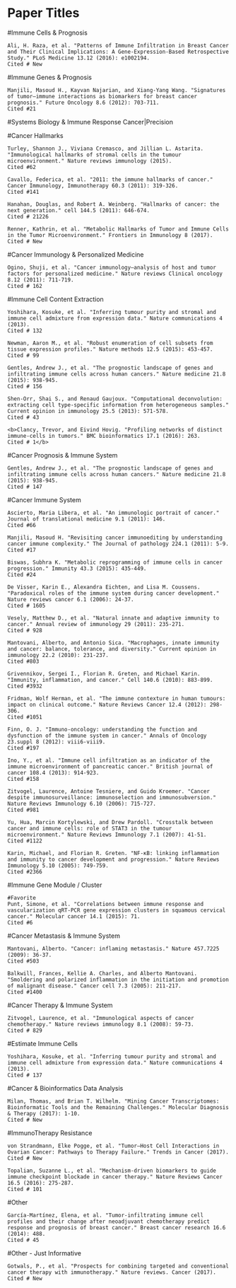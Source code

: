 # Paper Titles

#Immune Cells & Prognosis

	Ali, H. Raza, et al. "Patterns of Immune Infiltration in Breast Cancer and Their Clinical Implications: A Gene-Expression-Based Retrospective Study." PLoS Medicine 13.12 (2016): e1002194.
	Cited # New

#Immune Genes & Prognosis

	Manjili, Masoud H., Kayvan Najarian, and Xiang-Yang Wang. "Signatures of tumor–immune interactions as biomarkers for breast cancer prognosis." Future Oncology 8.6 (2012): 703-711.
	Cited #21

#Systems Biology & Immune Response Cancer|Precision

#Cancer Hallmarks

	Turley, Shannon J., Viviana Cremasco, and Jillian L. Astarita. "Immunological hallmarks of stromal cells in the tumour microenvironment." Nature reviews immunology (2015).
	Cited #62
	
	Cavallo, Federica, et al. "2011: the immune hallmarks of cancer." Cancer Immunology, Immunotherapy 60.3 (2011): 319-326.
	Cited #141

	Hanahan, Douglas, and Robert A. Weinberg. "Hallmarks of cancer: the next generation." cell 144.5 (2011): 646-674.
	Cited # 21226
	
	Renner, Kathrin, et al. "Metabolic Hallmarks of Tumor and Immune Cells in the Tumor Microenvironment." Frontiers in Immunology 8 (2017).
	Cited # New
	
#Cancer Immunology & Personalized Medicine

	Ogino, Shuji, et al. "Cancer immunology—analysis of host and tumor factors for personalized medicine." Nature reviews Clinical oncology 8.12 (2011): 711-719.
	Cited # 162

#Immune Cell Content Extraction

	Yoshihara, Kosuke, et al. "Inferring tumour purity and stromal and immune cell admixture from expression data." Nature communications 4 (2013).
	Cited # 132

	Newman, Aaron M., et al. "Robust enumeration of cell subsets from tissue expression profiles." Nature methods 12.5 (2015): 453-457.
	Cited # 99

	Gentles, Andrew J., et al. "The prognostic landscape of genes and infiltrating immune cells across human cancers." Nature medicine 21.8 (2015): 938-945.
	Cited # 156

	Shen-Orr, Shai S., and Renaud Gaujoux. "Computational deconvolution: extracting cell type-specific information from heterogeneous samples." Current opinion in immunology 25.5 (2013): 571-578.
	Cited # 43

	<b>Clancy, Trevor, and Eivind Hovig. "Profiling networks of distinct immune-cells in tumors." BMC bioinformatics 17.1 (2016): 263.
	Cited # 1</b>

#Cancer Prognosis & Immune System

	Gentles, Andrew J., et al. "The prognostic landscape of genes and infiltrating immune cells across human cancers." Nature medicine 21.8 (2015): 938-945.
	Cited # 147

#Cancer Immune System

	Ascierto, Maria Libera, et al. "An immunologic portrait of cancer." Journal of translational medicine 9.1 (2011): 146.
	Cited #66

	Manjili, Masoud H. "Revisiting cancer immunoediting by understanding cancer immune complexity." The Journal of pathology 224.1 (2011): 5-9.
	Cited #17
	
	Biswas, Subhra K. "Metabolic reprogramming of immune cells in cancer progression." Immunity 43.3 (2015): 435-449.
	Cited #24
	
	De Visser, Karin E., Alexandra Eichten, and Lisa M. Coussens. "Paradoxical roles of the immune system during cancer development." Nature reviews cancer 6.1 (2006): 24-37.
	Cited # 1605
	
	Vesely, Matthew D., et al. "Natural innate and adaptive immunity to cancer." Annual review of immunology 29 (2011): 235-271.
	Cited # 928
	
	Mantovani, Alberto, and Antonio Sica. "Macrophages, innate immunity and cancer: balance, tolerance, and diversity." Current opinion in immunology 22.2 (2010): 231-237.
	Cited #803

	Grivennikov, Sergei I., Florian R. Greten, and Michael Karin. "Immunity, inflammation, and cancer." Cell 140.6 (2010): 883-899.
	Cited #3932
	
	Fridman, Wolf Herman, et al. "The immune contexture in human tumours: impact on clinical outcome." Nature Reviews Cancer 12.4 (2012): 298-306.
	Cited #1051
	
	Finn, O. J. "Immuno-oncology: understanding the function and dysfunction of the immune system in cancer." Annals of Oncology 23.suppl 8 (2012): viii6-viii9.
	Cited #197
	
	Ino, Y., et al. "Immune cell infiltration as an indicator of the immune microenvironment of pancreatic cancer." British journal of cancer 108.4 (2013): 914-923.
	Cited #158
	
	Zitvogel, Laurence, Antoine Tesniere, and Guido Kroemer. "Cancer despite immunosurveillance: immunoselection and immunosubversion." Nature Reviews Immunology 6.10 (2006): 715-727.
	Cited #981
	
	Yu, Hua, Marcin Kortylewski, and Drew Pardoll. "Crosstalk between cancer and immune cells: role of STAT3 in the tumour microenvironment." Nature Reviews Immunology 7.1 (2007): 41-51.
	Cited #1122
	
	Karin, Michael, and Florian R. Greten. "NF-κB: linking inflammation and immunity to cancer development and progression." Nature Reviews Immunology 5.10 (2005): 749-759.
	Cited #2366

#Immune Gene Module / Cluster

	#Favorite
	Punt, Simone, et al. "Correlations between immune response and vascularization qRT-PCR gene expression clusters in squamous cervical cancer." Molecular cancer 14.1 (2015): 71.
	Cited #6
	

#Cancer Metastasis & Immune System	
	
	Mantovani, Alberto. "Cancer: inflaming metastasis." Nature 457.7225 (2009): 36-37.
	Cited #503
	
	Balkwill, Frances, Kellie A. Charles, and Alberto Mantovani. "Smoldering and polarized inflammation in the initiation and promotion of malignant disease." Cancer cell 7.3 (2005): 211-217.
	Cited #1400
	
#Cancer Therapy & Immune System

	Zitvogel, Laurence, et al. "Immunological aspects of cancer chemotherapy." Nature reviews immunology 8.1 (2008): 59-73.
	Cited # 829

#Estimate Immune Cells
	
	Yoshihara, Kosuke, et al. "Inferring tumour purity and stromal and immune cell admixture from expression data." Nature communications 4 (2013).
	Cited # 137

#Cancer & Bioinformatics Data Analysis 

	Milan, Thomas, and Brian T. Wilhelm. "Mining Cancer Transcriptomes: Bioinformatic Tools and the Remaining Challenges." Molecular Diagnosis & Therapy (2017): 1-10.
	Cited # New
	
#ImmunoTherapy Resistance

	von Strandmann, Elke Pogge, et al. "Tumor–Host Cell Interactions in Ovarian Cancer: Pathways to Therapy Failure." Trends in Cancer (2017).
	Cited # New
		
	Topalian, Suzanne L., et al. "Mechanism-driven biomarkers to guide immune checkpoint blockade in cancer therapy." Nature Reviews Cancer 16.5 (2016): 275-287.
	Cited # 101

#Other

	García-Martínez, Elena, et al. "Tumor-infiltrating immune cell profiles and their change after neoadjuvant chemotherapy predict response and prognosis of breast cancer." Breast cancer research 16.6 (2014): 488.
	Cited # 45

#Other - Just Informative

	Gotwals, P., et al. "Prospects for combining targeted and conventional cancer therapy with immunotherapy." Nature reviews. Cancer (2017).
	Cited # New
